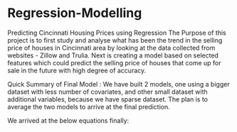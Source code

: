 # Regression-Modelling
Predicting Cincinnati Housing Prices using Regression
The Purpose of this project is to first study and analyse what has been the trend in the selling price of houses in Cincinnati area by looking at the data collected from websites - Zillow and Trulia. Next is creating a model based on selected features which could predict the selling price of houses that come up for sale in the future with high degree of accuracy.

Quick Summary of Final Model : We have built 2 models, one using a bigger dataset with less number of covariates, and other small dataset with additional variables, because we have sparse dataset. The plan is to average the two models to arrive at the final prediction.

We arrived at the below equations finally:

